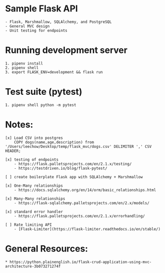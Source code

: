 # Sample Flask API
    - Flask, Marshmallow, SQLAlchemy, and PostgreSQL
    - General MVC design
    - Unit testing for endpoints

# Running development server
    1. pipenv install
    2. pipenv shell
    3. export FLASK_ENV=development && flask run

# Test suite (pytest)
    1. pipenv shell python -m pytest

# Notes:
    [x] Load CSV into postgres
        COPY dogs(name,age,description) from '/Users/leechow/Desktop/temp/flask_mvc/dogs.csv' DELIMITER ',' CSV HEADER;
        
    [x] testing of endpoints
        - https://flask.palletsprojects.com/en/2.1.x/testing/
        - https://testdriven.io/blog/flask-pytest/
    
    [ ] create boilerplate Flask app with SQLAlchemy + Marshmallow
    
    [x] One-Many relationships
        - https://docs.sqlalchemy.org/en/14/orm/basic_relationships.html
    
    [x] Many-Many relationships
        - https://flask-sqlalchemy.palletsprojects.com/en/2.x/models/
    
    [x] standard error handler
        - https://flask.palletsprojects.com/en/2.1.x/errorhandling/

    [ ] Rate limiting API
        - [Flask-Limiter](https://flask-limiter.readthedocs.io/en/stable/)

# General Resources:
    * https://python.plainenglish.io/flask-crud-application-using-mvc-architecture-3b073271274f
